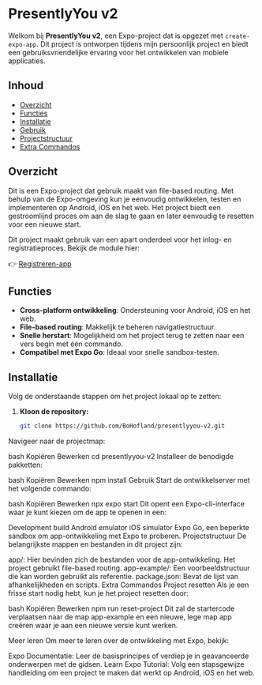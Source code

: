 # PresentlyYou v2

Welkom bij **PresentlyYou v2**, een Expo-project dat is opgezet met `create-expo-app`. Dit project is ontworpen tijdens mijn persoonlijk project en biedt een gebruiksvriendelijke ervaring voor het ontwikkelen van mobiele applicaties.

## Inhoud

- [Overzicht](#overzicht)
- [Functies](#functies)
- [Installatie](#installatie)
- [Gebruik](#gebruik)
- [Projectstructuur](#projectstructuur)
- [Extra Commandos](#extra-commandos)


## Overzicht

Dit is een Expo-project dat gebruik maakt van file-based routing. Met behulp van de Expo-omgeving kun je eenvoudig ontwikkelen, testen en implementeren op Android, iOS en het web. Het project biedt een gestroomlijnd proces om aan de slag te gaan en later eenvoudig te resetten voor een nieuwe start.

Dit project maakt gebruik van een apart onderdeel voor het inlog- en registratieproces. Bekijk de module hier:

👉 [Registreren-app](https://github.com/BoHofland/registreren-app/tree/main/registreren-app)

## Functies

- **Cross-platform ontwikkeling**: Ondersteuning voor Android, iOS en het web.
- **File-based routing**: Makkelijk te beheren navigatiestructuur.
- **Snelle herstart**: Mogelijkheid om het project terug te zetten naar een vers begin met één commando.
- **Compatibel met Expo Go**: Ideaal voor snelle sandbox-testen.

## Installatie

Volg de onderstaande stappen om het project lokaal op te zetten:

1. **Kloon de repository:**

   ```bash
   git clone https://github.com/BoHofland/presentlyyou-v2.git
Navigeer naar de projectmap:

bash
Kopiëren
Bewerken
cd presentlyyou-v2
Installeer de benodigde pakketten:

bash
Kopiëren
Bewerken
npm install
Gebruik
Start de ontwikkelserver met het volgende commando:

bash
Kopiëren
Bewerken
npx expo start
Dit opent een Expo-cli-interface waar je kunt kiezen om de app te openen in een:

Development build
Android emulator
iOS simulator
Expo Go, een beperkte sandbox om app-ontwikkeling met Expo te proberen.
Projectstructuur
De belangrijkste mappen en bestanden in dit project zijn:

app/: Hier bevinden zich de bestanden voor de app-ontwikkeling. Het project gebruikt file-based routing.
app-example/: Een voorbeeldstructuur die kan worden gebruikt als referentie.
package.json: Bevat de lijst van afhankelijkheden en scripts.
Extra Commandos
Project resetten
Als je een frisse start nodig hebt, kun je het project resetten door:

bash
Kopiëren
Bewerken
npm run reset-project
Dit zal de startercode verplaatsen naar de map app-example en een nieuwe, lege map app creëren waar je aan een nieuwe versie kunt werken.

Meer leren
Om meer te leren over de ontwikkeling met Expo, bekijk:

Expo Documentatie: Leer de basisprincipes of verdiep je in geavanceerde onderwerpen met de gidsen.
Learn Expo Tutorial: Volg een stapsgewijze handleiding om een project te maken dat werkt op Android, iOS en het web.
